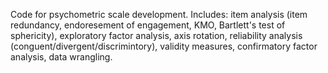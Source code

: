Code for psychometric scale development. Includes: item analysis (item redundancy, 
endoresement of engagement, KMO, Bartlett's test of sphericity), 
exploratory factor analysis, axis rotation, reliability analysis (conguent/divergent/discrimintory), 
validity measures, confirmatory factor analysis, data wrangling.
